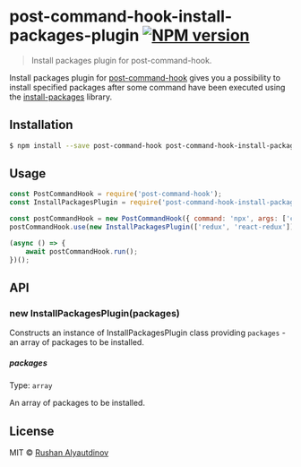# post-command-hook-install-packages-plugin [![NPM version][npm-image]][npm-url]

> Install packages plugin for post-command-hook.

Install packages plugin for [post-command-hook](https://www.npmjs.com/package/post-command-hook) gives you a possibility to install specified packages after some command have been executed using the [install-packages](https://github.com/egoist/install-packages) library.

## Installation

```sh
$ npm install --save post-command-hook post-command-hook-install-packages-plugin
```

## Usage

```js
const PostCommandHook = require('post-command-hook');
const InstallPackagesPlugin = require('post-command-hook-install-packages-plugin');

const postCommandHook = new PostCommandHook({ command: 'npx', args: ['create-react-app', 'myapp'] });
postCommandHook.use(new InstallPackagesPlugin(['redux', 'react-redux']));

(async () => {
    await postCommandHook.run();
})();
```

## API

### new InstallPackagesPlugin(packages)

Constructs an instance of InstallPackagesPlugin class providing `packages` - an array of packages to be installed.

##### packages

Type: `array`

An array of packages to be installed.

## License

MIT © [Rushan Alyautdinov](https://github.com/akgondber)

[npm-image]: https://img.shields.io/npm/v/post-command-hook-install-packages-plugin.svg?style=flat
[npm-url]: https://npmjs.org/package/post-command-hook-install-packages-plugin
